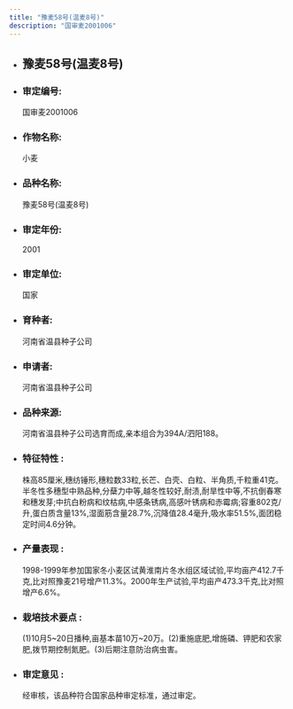 ```yaml
---
title: "豫麦58号(温麦8号)"
description: "国审麦2001006"
---
```

* ## 豫麦58号(温麦8号)
* ###  审定编号:  
   国审麦2001006

*  ### 作物名称:  
   小麦

*   ###  品种名称: 
    豫麦58号(温麦8号)

*   ### 审定年份: 
    2001

*   ### 审定单位:  
    国家

*   ### 育种者:  
    河南省温县种子公司

*   ### 申请者:  
    河南省温县种子公司

*   ### 品种来源:  
    河南省温县种子公司选育而成,亲本组合为394A/泗阳188。

*   ### 特征特性 : 
    株高85厘米,穗纺锤形,穗粒数33粒,长芒、白壳、白粒、半角质,千粒重41克。半冬性多穗型中熟品种,分蘖力中等,越冬性较好,耐渍,耐旱性中等,不抗倒春寒和穗发芽;中抗白粉病和纹枯病,中感条锈病,高感叶锈病和赤霉病;容重802克/升,蛋白质含量13%,湿面筋含量28.7%,沉降值28.4毫升,吸水率51.5%,面团稳定时间4.6分钟。

*   ### 产量表现 : 
    1998-1999年参加国家冬小麦区试黄淮南片冬水组区域试验,平均亩产412.7千克,比对照豫麦21号增产11.3%。2000年生产试验,平均亩产473.3千克,比对照增产6.6%。

*   ### 栽培技术要点 : 
    (1)10月5~20日播种,亩基本苗10万~20万。(2)重施底肥,增施磷、钾肥和农家肥,拨节期控制氮肥。(3)后期注意防治病虫害。

*   ### 审定意见 : 
    经审核，该品种符合国家品种审定标准，通过审定。
